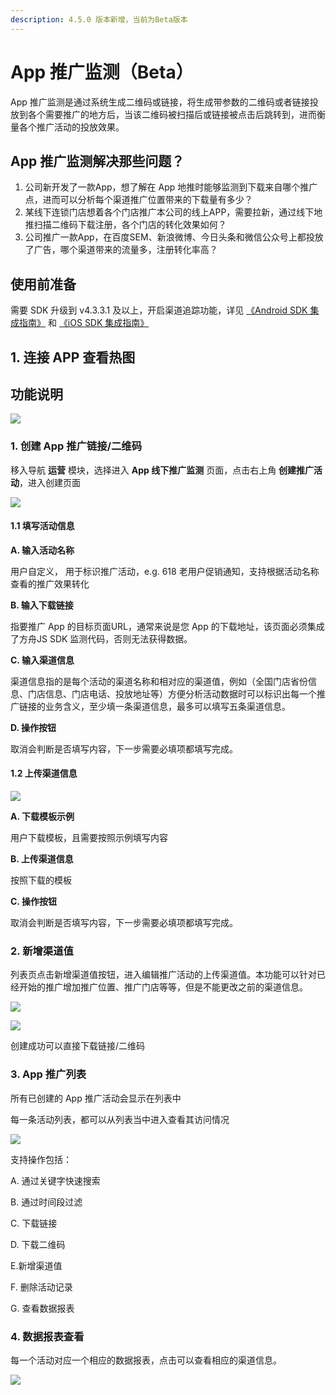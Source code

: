 ```yaml
---
description: 4.5.0 版本新增，当前为Beta版本
---
```


# App 推广监测（Beta）

App 推广监测是通过系统生成二维码或链接，将生成带参数的二维码或者链接投放到各个需要推广的地方后，当该二维码被扫描后或链接被点击后跳转到，进而衡量各个推广活动的投放效果。

## App 推广监测解决那些问题？

1. 公司新开发了一款App，想了解在 App 地推时能够监测到下载来自哪个推广点，进而可以分析每个渠道推广位置带来的下载量有多少？
2. 某线下连锁门店想着各个门店推广本公司的线上APP，需要拉新，通过线下地推扫描二维码下载注册，各个门店的转化效果如何？
3. 公司推广一款App，在百度SEM、新浪微博、今日头条和微信公众号上都投放了广告，哪个渠道带来的流量多，注册转化率高？

## 使用前准备

需要 SDK 升级到 v4.3.3.1 及以上，开启渠道追踪功能，详见 [《Android SDK 集成指南》](https://docs.analysys.cn/ark/integration/sdk/ios#chu-shi-hua-jie-kou) 和 [《iOS SDK 集成指南》](../../integration/sdk/ios/#she-zhi-re-tu-cai-ji)

## 1. 连接 APP 查看热图

## 功能说明

![](../../.gitbook/assets/image%20%287%29.png)

### 1. 创建 App 推广链接/二维码

移入导航 **运营** 模块，选择进入 **App 线下推广监测** 页面，点击右上角 **创建推广活动**，进入创建页面

![](../../.gitbook/assets/image%20%2859%29.png)

#### 1.1 填写活动信息

**A. 输入活动名称**

用户自定义， 用于标识推广活动，e.g. 618 老用户促销通知，支持根据活动名称查看的推广效果转化

**B. 输入下载链接**

指要推广 App 的目标页面URL，通常来说是您 App 的下载地址，该页面必须集成了方舟JS SDK 监测代码，否则无法获得数据。

**C. 输入渠道信息**

渠道信息指的是每个活动的渠道名称和相对应的渠道值，例如（全国门店省份信息、门店信息、门店电话、投放地址等）方便分析活动数据时可以标识出每一个推广链接的业务含义，至少填一条渠道信息，最多可以填写五条渠道信息。

**D. 操作按钮**

取消会判断是否填写内容，下一步需要必填项都填写完成。

#### 1.2 上传渠道信息

![](../../.gitbook/assets/image%20%2828%29.png)

**A. 下载模板示例**

用户下载模板，且需要按照示例填写内容

**B. 上传渠道信息**

按照下载的模板

**C. 操作按钮**

取消会判断是否填写内容，下一步需要必填项都填写完成。

### 2. 新增渠道值

列表页点击新增渠道值按钮，进入编辑推广活动的上传渠道值。本功能可以针对已经开始的推广增加推广位置、推广门店等等，但是不能更改之前的渠道信息。

![](../../.gitbook/assets/image%20%2814%29.png)

![](../../.gitbook/assets/image%20%28167%29.png)

创建成功可以直接下载链接/二维码

### 3. App 推广列表

所有已创建的 App 推广活动会显示在列表中

每一条活动列表，都可以从列表当中进入查看其访问情况 

![](../../.gitbook/assets/image%20%286%29.png)

支持操作包括：

A. 通过关键字快速搜索

B. 通过时间段过滤

C. 下载链接

D. 下载二维码

E.新增渠道值

F. 删除活动记录

G. 查看数据报表

### 4. 数据报表查看

每一个活动对应一个相应的数据报表，点击可以查看相应的渠道信息。

![](../../.gitbook/assets/image%20%28177%29.png)

